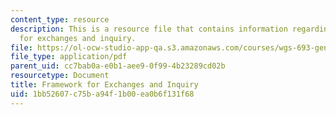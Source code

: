 ```yaml
---
content_type: resource
description: This is a resource file that contains information regarding framework
  for exchanges and inquiry.
file: https://ol-ocw-studio-app-qa.s3.amazonaws.com/courses/wgs-693-gender-race-and-the-complexities-of-science-and-technology-a-problem-based-learning-experiment-spring-2009/1bb52607c75ba94f1b00ea0b6f131f68_MITWGS_693S09_tutor01.pdf
file_type: application/pdf
parent_uid: cc7bab0a-e0b1-aee9-0f99-4b23289cd02b
resourcetype: Document
title: Framework for Exchanges and Inquiry
uid: 1bb52607-c75b-a94f-1b00-ea0b6f131f68
---
```

